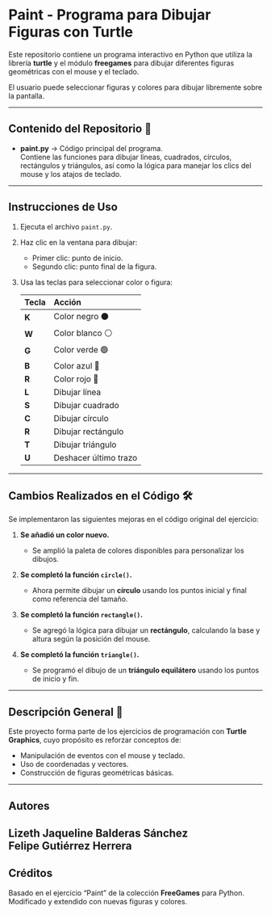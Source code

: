 # Paint - Programa para Dibujar Figuras con Turtle

Este repositorio contiene un programa interactivo en Python que utiliza la librería **turtle** y el módulo **freegames** para dibujar diferentes figuras geométricas con el mouse y el teclado.  

El usuario puede seleccionar figuras y colores para dibujar libremente sobre la pantalla.  

---

## Contenido del Repositorio 🧩

- **paint.py** → Código principal del programa.  
  Contiene las funciones para dibujar líneas, cuadrados, círculos, rectángulos y triángulos, así como la lógica para manejar los clics del mouse y los atajos de teclado.  

---

## Instrucciones de Uso

1. Ejecuta el archivo `paint.py`.  
2. Haz clic en la ventana para dibujar:  
   - Primer clic: punto de inicio.  
   - Segundo clic: punto final de la figura.  
3. Usa las teclas para seleccionar color o figura:

   | Tecla | Acción                     |
   |:------|:---------------------------|
   | **K** | Color negro            ⚫  |
   | **W** | Color blanco         ⚪    |
   | **G** | Color verde           🟢     |
   | **B** | Color azul               🔵  |
   | **R** | Color rojo           🔴      |
   | **L** | Dibujar línea              |
   | **S** | Dibujar cuadrado           |
   | **C** | Dibujar círculo            |
   | **R** | Dibujar rectángulo         |
   | **T** | Dibujar triángulo          |
   | **U** | Deshacer último trazo      |

---

## Cambios Realizados en el Código 🛠️

Se implementaron las siguientes mejoras en el código original del ejercicio:

1. **Se añadió un color nuevo.**  
   - Se amplió la paleta de colores disponibles para personalizar los dibujos.  

2. **Se completó la función `circle()`.**  
   - Ahora permite dibujar un **círculo** usando los puntos inicial y final como referencia del tamaño.  

3. **Se completó la función `rectangle()`.**  
   - Se agregó la lógica para dibujar un **rectángulo**, calculando la base y altura según la posición del mouse.  

4. **Se completó la función `triangle()`.**  
   - Se programó el dibujo de un **triángulo equilátero** usando los puntos de inicio y fin.  

---

## Descripción General 🎯

Este proyecto forma parte de los ejercicios de programación con **Turtle Graphics**, cuyo propósito es reforzar conceptos de:
- Manipulación de eventos con el mouse y teclado.
- Uso de coordenadas y vectores.
- Construcción de figuras geométricas básicas.  

---

## Autores

**Lizeth Jaqueline Balderas Sánchez**  
**Felipe Gutiérrez Herrera**
---

## Créditos

Basado en el ejercicio “Paint” de la colección **FreeGames** para Python.  
Modificado y extendido con nuevas figuras y colores.

